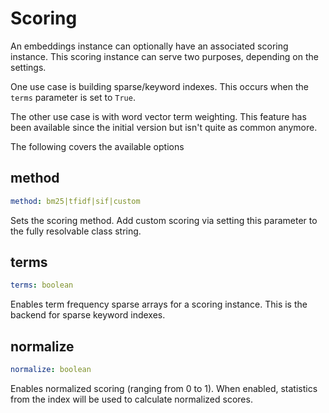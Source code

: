 # Scoring

An embeddings instance can optionally have an associated scoring instance. This scoring instance can serve two purposes, depending on the settings.

One use case is building sparse/keyword indexes. This occurs when the `terms` parameter is set to `True`.

The other use case is with word vector term weighting. This feature has been available since the initial version but isn't quite as common anymore.

The following covers the available options

## method
```yaml
method: bm25|tfidf|sif|custom
```

Sets the scoring method. Add custom scoring via setting this parameter to the fully resolvable class string.

## terms
```yaml
terms: boolean
```

Enables term frequency sparse arrays for a scoring instance. This is the backend for sparse keyword indexes.

## normalize
```yaml
normalize: boolean
```

Enables normalized scoring (ranging from 0 to 1). When enabled, statistics from the index will be used to calculate normalized scores.
